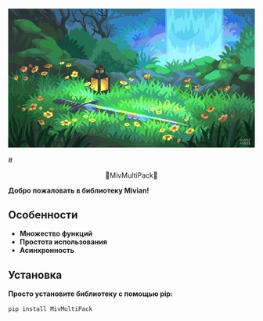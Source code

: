 <p align="center">
    <img src="images/banner.gif">
</p>
# <p align="center">
    🐺MivMultiPack🦊
  </p>

**Добро пожаловать в библиотеку Mivian!**

## Особенности

- **Множество функций**
- **Простота использования**
- **Асинхронность**

## Установка

**Просто установите библиотеку с помощью pip:**

```bash
pip install MivMultiPack
```
